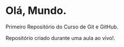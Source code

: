 # Olá, Mundo.
 Primeiro Repositório do Curso de Git e GitHub.

 Repositório criado durante uma aula ao vivo!.
